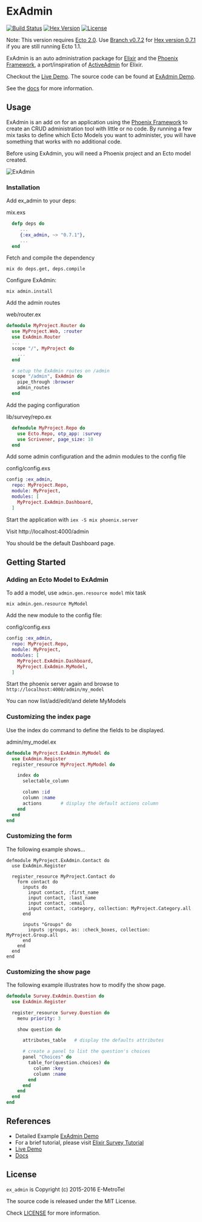 # ExAdmin

[![Build Status](https://travis-ci.org/smpallen99/ex_admin.png?branch=master)](https://travis-ci.org/smpallen99/ex_admin) [![Hex Version][hex-img]][hex] [![License][license-img]][license]

[hex-img]: https://img.shields.io/hexpm/v/ex_admin.svg
[hex]: https://hex.pm/packages/ex_admin
[license-img]: http://img.shields.io/badge/license-MIT-brightgreen.svg
[license]: http://opensource.org/licenses/MIT

Note: This version requires [Ecto 2.0](https://github.com/elixir-lang/ecto). Use [Branch v0.7.2](https://github.com/smpallen99/ex_admin/tree/v0.7.2) for [Hex version 0.7.1](https://hex.pm/packages/ex_admin/0.7.1) if you are still running Ecto 1.1.

ExAdmin is an auto administration package for [Elixir](http://elixir-lang.org/) and the [Phoenix Framework](http://www.phoenixframework.org/), a port/inspiration of [ActiveAdmin](http://activeadmin.info/) for Elixir. 

Checkout the [Live Demo](http://demo.exadmin.info/admin). The source code can be found at [ExAdmin Demo](https://github.com/smpallen99/ex_admin_demo).

See the [docs](https://hexdocs.pm/ex_admin/) for more information.

## Usage

ExAdmin is an add on for an application using the [Phoenix Framework](http://www.phoenixframework.org) to create an CRUD administration tool with little or no code. By running a few mix tasks to define which Ecto Models you want to administer, you will have something that works with no additional code. 

Before using ExAdmin, you will need a Phoenix project and an Ecto model created. 

![ExAdmin](http://exadmin.info/doc/ex_admin.png)

### Installation

Add ex_admin to your deps:

mix.exs
```elixir
  defp deps do
     ...
     {:ex_admin, ~> "0.7.1"}, 
     ...
  end
```

Fetch and compile the dependency

```
mix do deps.get, deps.compile
```

Configure ExAdmin:

```
mix admin.install
```

Add the admin routes

web/router.ex
```elixir
defmodule MyProject.Router do
  use MyProject.Web, :router
  use ExAdmin.Router
  ...
  scope "/", MyProject do
    ...
  end

  # setup the ExAdmin routes on /admin
  scope "/admin", ExAdmin do
    pipe_through :browser
    admin_routes
  end
```

Add the paging configuration

lib/survey/repo.ex
```elixir
  defmodule MyProject.Repo do
    use Ecto.Repo, otp_app: :survey
    use Scrivener, page_size: 10
  end

```

Add some admin configuration and the admin modules to the config file

config/config.exs
```elixir
config :ex_admin, 
  repo: MyProject.Repo,
  module: MyProject,
  modules: [
    MyProject.ExAdmin.Dashboard,
  ]
  ```

Start the application with `iex -S mix phoenix.server`

Visit http://localhost:4000/admin

You should be the default Dashboard page. 

## Getting Started

### Adding an Ecto Model to ExAdmin

To add a model, use `admin.gen.resource model` mix task

```
mix admin.gen.resource MyModel
```

Add the new module to the config file:

config/config.exs

```elixir
config :ex_admin, 
  repo: MyProject.Repo,
  module: MyProject,
  modules: [
    MyProject.ExAdmin.Dashboard,
    MyProject.ExAdmin.MyModel,
  ]
```

Start the phoenix server again and browse to `http://localhost:4000/admin/my_model`

You can now list/add/edit/and delete MyModels

### Customizing the index page

Use the index do command to define the fields to be displayed. 

admin/my_model.ex
```elixir
defmodule MyProject.ExAdmin.MyModel do
  use ExAdmin.Register
  register_resource MyProject.MyModel do

    index do 
      selectable_column

      column :id
      column :name
      actions       # display the default actions column
    end
  end
end
```

### Customizing the form

The following example shows...

```
defmodule MyProject.ExAdmin.Contact do
  use ExAdmin.Register

  register_resource MyProject.Contact do
    form contact do
      inputs do
        input contact, :first_name
        input contact, :last_name 
        input contact, :email
        input contact, :category, collection: MyProject.Category.all
      end 

      inputs "Groups" do
        inputs :groups, as: :check_boxes, collection: MyProject.Group.all
      end
    end
  end
end
```

### Customizing the show page

The following example illustrates how to modify the show page. 

```elixir
defmodule Survey.ExAdmin.Question do
  use ExAdmin.Register

  register_resource Survey.Question do
    menu priority: 3

    show question do

      attributes_table   # display the defaults attributes

      # create a panel to list the question's choices
      panel "Choices" do
        table_for(question.choices) do
          column :key
          column :name
        end
      end
    end
  end
end
```

## References

* Detailed Example [ExAdmin Demo](https://github.com/smpallen99/ex_admin_demo)
* For a brief tutorial, please visit [Elixir Survey Tutorial](https://github.com/smpallen99/elixir_survey_tutorial)
* [Live Demo](http://demo.exadmin.info/admin)
* [Docs](https://hexdocs.pm/ex_admin/)

## License

`ex_admin` is Copyright (c) 2015-2016 E-MetroTel

The source code is released under the MIT License.

Check [LICENSE](LICENSE) for more information.
